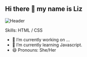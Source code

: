 ## Hi there 👋 my name is Liz
![Header](githubheaderimage.png)

Skills: HTML / CSS

- 🔭 I’m currently working on ...
- 🌱 I’m currently learning Javascript.
- 😄 Pronouns: She/Her

